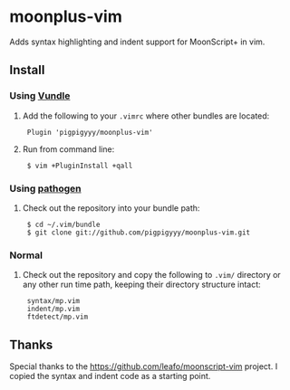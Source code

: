 # moonplus-vim

Adds syntax highlighting and indent support for MoonScript+ in vim.

## Install

### Using [Vundle](https://github.com/gmarik/vundle)

1. Add the following to your `.vimrc` where other bundles are located:
       
		Plugin 'pigpigyyy/moonplus-vim'

2. Run from command line:

		$ vim +PluginInstall +qall

### Using [pathogen](https://github.com/tpope/vim-pathogen)

1. Check out the repository into your bundle path:

        $ cd ~/.vim/bundle
        $ git clone git://github.com/pigpigyyy/moonplus-vim.git

### Normal

1. Check out the repository and copy the following to `.vim/` directory or any
   other run time path, keeping their directory structure intact:

		syntax/mp.vim
		indent/mp.vim
		ftdetect/mp.vim

## Thanks

Special thanks to the <https://github.com/leafo/moonscript-vim> project. I
copied the syntax and indent code as a starting point.